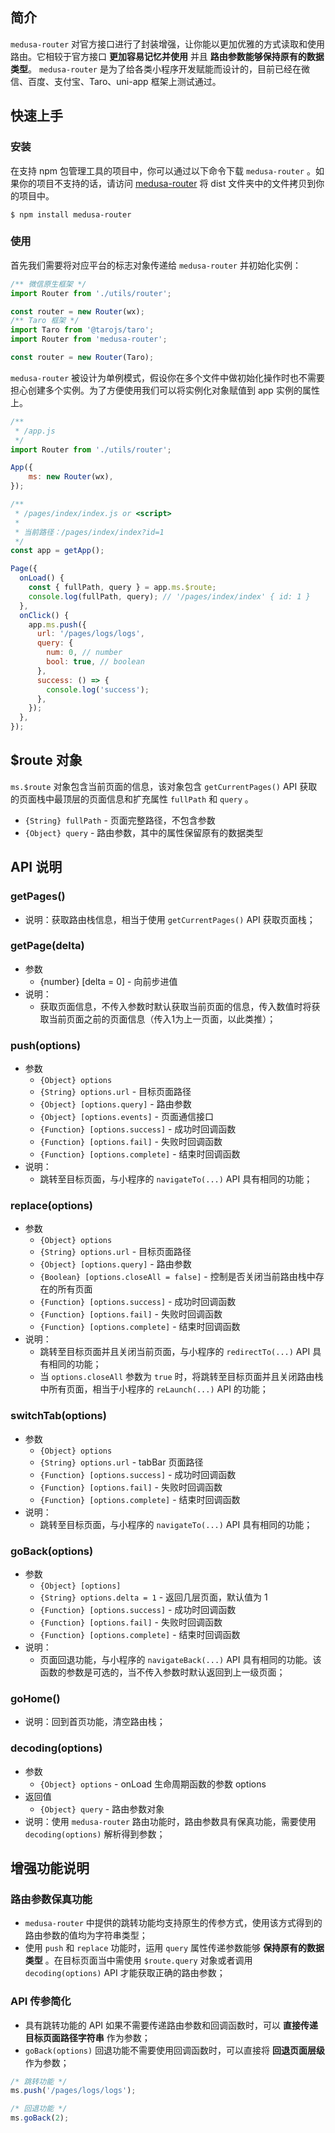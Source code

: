 <a name="zFQNE"></a>
## 简介
`medusa-router` 对官方接口进行了封装增强，让你能以更加优雅的方式读取和使用路由。它相较于官方接口 **更加容易记忆并使用** 并且 **路由参数能够保持原有的数据类型**。 `medusa-router` 是为了给各类小程序开发赋能而设计的，目前已经在微信、百度、支付宝、Taro、uni-app 框架上测试通过。
<a name="g31HU"></a>
## 快速上手
<a name="pFN0F"></a>
### 安装
在支持 npm 包管理工具的项目中，你可以通过以下命令下载 `medusa-router` 。如果你的项目不支持的话，请访问 [medusa-router](https://github.com/Oc-master/medusa-router) 将 dist 文件夹中的文件拷贝到你的项目中。
```shell
$ npm install medusa-router
```
<a name="tp8sF"></a>
### 使用
首先我们需要将对应平台的标志对象传递给 `medusa-router` 并初始化实例：
```javascript
/** 微信原生框架 */
import Router from './utils/router';

const router = new Router(wx);
/** Taro 框架 */
import Taro from '@tarojs/taro';
import Router from 'medusa-router';

const router = new Router(Taro);
```
`medusa-router` 被设计为单例模式，假设你在多个文件中做初始化操作时也不需要担心创建多个实例。为了方便使用我们可以将实例化对象赋值到 app 实例的属性上。
```javascript
/**
 * /app.js
 */
import Router from './utils/router';

App({
	ms: new Router(wx),
});
```
```javascript
/**
 * /pages/index/index.js or <script>
 *
 * 当前路径：/pages/index/index?id=1
 */
const app = getApp();

Page({
  onLoad() {
  	const { fullPath, query } = app.ms.$route;
    console.log(fullPath, query); // '/pages/index/index' { id: 1 }
  },
  onClick() {
    app.ms.push({
      url: '/pages/logs/logs',
      query: {
        num: 0, // number
      	bool: true, // boolean
      },
      success: () => {
      	console.log('success');
      },
    });
  },
});
```
<a name="hmLwZ"></a>
## $route 对象
`ms.$route` 对象包含当前页面的信息，该对象包含 `getCurrentPages()` API 获取的页面栈中最顶层的页面信息和扩充属性 `fullPath` 和 `query` 。

- `{String} fullPath` - 页面完整路径，不包含参数
- `{Object} query` - 路由参数，其中的属性保留原有的数据类型
<a name="nIYxJ"></a>
## API 说明
<a name="KWALC"></a>
### getPages()

- 说明：获取路由栈信息，相当于使用 `getCurrentPages()` API 获取页面栈；
<a name="B9Nfr"></a>
### getPage(delta)

- 参数
   - {number} [delta = 0] - 向前步进值
- 说明：
   - 获取页面信息，不传入参数时默认获取当前页面的信息，传入数值时将获取当前页面之前的页面信息（传入1为上一页面，以此类推）；
<a name="icqz2"></a>
### push(options)

- 参数
   - `{Object} options`
   - `{String} options.url` - 目标页面路径
   - `{Object} [options.query]` - 路由参数
   - `{Object} [options.events]` - 页面通信接口
   - `{Function} [options.success]` - 成功时回调函数
   - `{Function} [options.fail]` - 失败时回调函数
   - `{Function} [options.complete]` - 结束时回调函数
- 说明：
   - 跳转至目标页面，与小程序的 `navigateTo(...)` API 具有相同的功能；
<a name="YIxus"></a>
### replace(options)

- 参数
   - `{Object} options`
   - `{String} options.url` - 目标页面路径
   - `{Object} [options.query]` - 路由参数
   - `{Boolean} [options.closeAll = false]` - 控制是否关闭当前路由栈中存在的所有页面
   - `{Function} [options.success]` - 成功时回调函数
   - `{Function} [options.fail]` - 失败时回调函数
   - `{Function} [options.complete]` - 结束时回调函数
- 说明：
   - 跳转至目标页面并且关闭当前页面，与小程序的 `redirectTo(...)` API 具有相同的功能；
   - 当 `options.closeAll` 参数为 `true` 时，将跳转至目标页面并且关闭路由栈中所有页面，相当于小程序的 `reLaunch(...)` API 的功能；
<a name="jtXC1"></a>
### switchTab(options)

- 参数
   - `{Object} options`
   - `{String} options.url` - tabBar 页面路径
   - `{Function} [options.success]` - 成功时回调函数
   - `{Function} [options.fail]` - 失败时回调函数
   - `{Function} [options.complete]` - 结束时回调函数
- 说明：
   - 跳转至目标页面，与小程序的 `navigateTo(...)` API 具有相同的功能；
<a name="XPvWi"></a>
### goBack(options)

- 参数
   - `{Object} [options]`
   - `{String} options.delta = 1` - 返回几层页面，默认值为 1
   - `{Function} [options.success]` - 成功时回调函数
   - `{Function} [options.fail]` - 失败时回调函数
   - `{Function} [options.complete]` - 结束时回调函数
- 说明：
   - 页面回退功能，与小程序的 `navigateBack(...)` API 具有相同的功能。该函数的参数是可选的，当不传入参数时默认返回到上一级页面；
<a name="KF0DL"></a>
### goHome()

- 说明：回到首页功能，清空路由栈；
<a name="L1tKK"></a>
### decoding(options)

- 参数
   - `{Object} options` - onLoad 生命周期函数的参数 options
- 返回值
   - `{Object} query` - 路由参数对象
- 说明：使用 `medusa-router` 路由功能时，路由参数具有保真功能，需要使用 `decoding(options)` 解析得到参数；
<a name="iGLbs"></a>
## 增强功能说明
<a name="WvOnZ"></a>
### 路由参数保真功能

- `medusa-router` 中提供的跳转功能均支持原生的传参方式，使用该方式得到的路由参数的值均为字符串类型；
- 使用 `push` 和 `replace` 功能时，运用 `query` 属性传递参数能够 **保持原有的数据类型** 。在目标页面当中需使用 `$route.query` 对象或者调用 `decoding(options)` API 才能获取正确的路由参数；
<a name="si9BH"></a>
### API 传参简化

- 具有跳转功能的 API 如果不需要传递路由参数和回调函数时，可以 **直接传递目标页面路径字符串** 作为参数；
- `goBack(options)` 回退功能不需要使用回调函数时，可以直接将 **回退页面层级** 作为参数；
```javascript
/* 跳转功能 */
ms.push('/pages/logs/logs');

/* 回退功能 */
ms.goBack(2);
```

